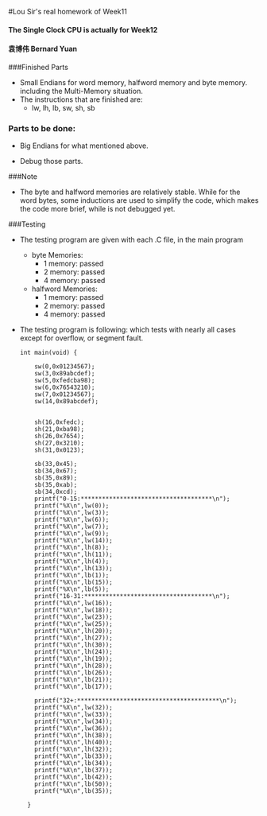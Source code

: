 #Lou Sir's real homework of Week11
#### The Single Clock CPU is actually for Week12
#### 袁博伟 Bernard Yuan
###Finished Parts
* Small Endians for word memory, halfword memory and byte memory. including the Multi-Memory situation.
* The instructions that are finished are:
  * lw, lh, lb, sw, sh, sb

### Parts to be done:
* Big Endians for what mentioned above.

* Debug those parts.

###Note
* The byte and halfword memories are relatively stable. While for the word bytes, some inductions are used to simplify the code, which makes the code more brief, while is not debugged yet.

###Testing
* The testing program are given with each .C file, in the main program
  * byte Memories:
    * 1 memory: passed
    * 2 memory: passed
    * 4 memory: passed
  * halfword Memories:
    * 1 memory: passed
    * 2 memory: passed
    * 4 memory: passed
* The testing program is following: which tests with nearly all cases except for overflow, or segment fault.


      int main(void) {

          sw(0,0x01234567);
          sw(3,0x89abcdef);
          sw(5,0xfedcba98);
          sw(6,0x76543210);
          sw(7,0x01234567);
          sw(14,0x89abcdef);


          sh(16,0xfedc);
          sh(21,0xba98);
          sh(26,0x7654);
          sh(27,0x3210);
          sh(31,0x0123);

          sb(33,0x45);
          sb(34,0x67);
          sb(35,0x89);
          sb(35,0xab);
          sb(34,0xcd);
          printf("0-15:*************************************\n");
          printf("%X\n",lw(0));
          printf("%X\n",lw(3));
          printf("%X\n",lw(6));
          printf("%X\n",lw(7));
          printf("%X\n",lw(9));
          printf("%X\n",lw(14));
          printf("%X\n",lh(8));
          printf("%X\n",lh(11));
          printf("%X\n",lh(4));
          printf("%X\n",lh(13));
          printf("%X\n",lb(1));
          printf("%X\n",lb(15));
          printf("%X\n",lb(5));
          printf("16-31:************************************\n");
          printf("%X\n",lw(16));
          printf("%X\n",lw(18));
          printf("%X\n",lw(23));
          printf("%X\n",lw(25));
          printf("%X\n",lh(20));
          printf("%X\n",lh(27));
          printf("%X\n",lh(30));
          printf("%X\n",lh(24));
          printf("%X\n",lh(19));
          printf("%X\n",lh(28));
          printf("%X\n",lb(26));
          printf("%X\n",lb(21));
          printf("%X\n",lb(17));

          printf("32+:****************************************\n");
          printf("%X\n",lw(32));
          printf("%X\n",lw(33));
          printf("%X\n",lw(34));
          printf("%X\n",lw(36));
          printf("%X\n",lh(38));
          printf("%X\n",lh(40));
          printf("%X\n",lh(32));
          printf("%X\n",lb(33));
          printf("%X\n",lb(34));
          printf("%X\n",lb(37));
          printf("%X\n",lb(42));
          printf("%X\n",lb(50));
          printf("%X\n",lb(35));

        }
